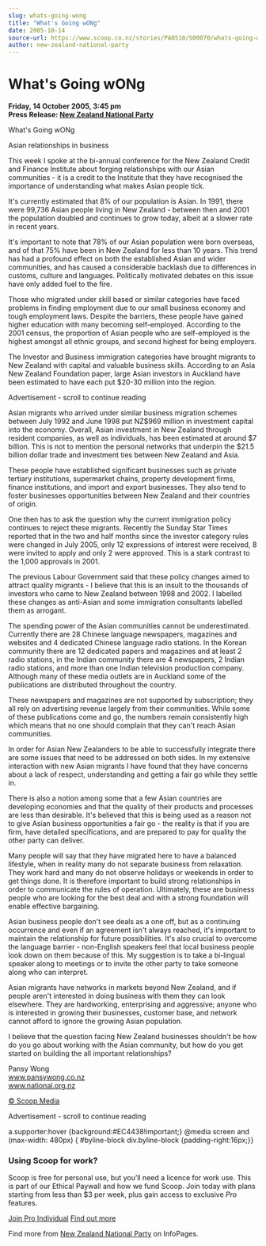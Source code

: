```yaml
---
slug: whats-going-wong
title: "What's Going wONg"
date: 2005-10-14
source-url: https://www.scoop.co.nz/stories/PA0510/S00070/whats-going-wong.htm
author: new-zealand-national-party
---
```

What's Going wONg
=================

**Friday, 14 October 2005, 3:45 pm**  
**Press Release: [New Zealand National Party](https://info.scoop.co.nz/New_Zealand_National_Party)**

What's Going wONg

  
Asian relationships in business

This week I spoke at the bi-annual conference for the New Zealand Credit and Finance Institute about forging relationships with our Asian communities - it is a credit to the Institute that they have recognised the importance of understanding what makes Asian people tick.

It's currently estimated that 8% of our population is Asian. In 1991, there were 99,736 Asian people living in New Zealand - between then and 2001 the population doubled and continues to grow today, albeit at a slower rate in recent years.

It's important to note that 78% of our Asian population were born overseas, and of that 75% have been in New Zealand for less than 10 years. This trend has had a profound effect on both the established Asian and wider communities, and has caused a considerable backlash due to differences in customs, culture and languages. Politically motivated debates on this issue have only added fuel to the fire.

Those who migrated under skill based or similar categories have faced problems in finding employment due to our small business economy and tough employment laws. Despite the barriers, these people have gained higher education with many becoming self-employed. According to the 2001 census, the proportion of Asian people who are self-employed is the highest amongst all ethnic groups, and second highest for being employers.

The Investor and Business immigration categories have brought migrants to New Zealand with capital and valuable business skills. According to an Asia New Zealand Foundation paper, large Asian investors in Auckland have been estimated to have each put $20-30 million into the region.

Advertisement - scroll to continue reading





Asian migrants who arrived under similar business migration schemes between July 1992 and June 1998 put NZ$969 million in investment capital into the economy. Overall, Asian investment in New Zealand through resident companies, as well as individuals, has been estimated at around $7 billion. This is not to mention the personal networks that underpin the $21.5 billion dollar trade and investment ties between New Zealand and Asia.

These people have established significant businesses such as private tertiary institutions, supermarket chains, property development firms, finance institutions, and import and export businesses. They also tend to foster businesses opportunities between New Zealand and their countries of origin.

One then has to ask the question why the current immigration policy continues to reject these migrants. Recently the Sunday Star Times reported that in the two and half months since the investor category rules were changed in July 2005, only 12 expressions of interest were received, 8 were invited to apply and only 2 were approved. This is a stark contrast to the 1,000 approvals in 2001.

The previous Labour Government said that these policy changes aimed to attract quality migrants - I believe that this is an insult to the thousands of investors who came to New Zealand between 1998 and 2002. I labelled these changes as anti-Asian and some immigration consultants labelled them as arrogant.

The spending power of the Asian communities cannot be underestimated. Currently there are 28 Chinese language newspapers, magazines and websites and 4 dedicated Chinese language radio stations. In the Korean community there are 12 dedicated papers and magazines and at least 2 radio stations, in the Indian community there are 4 newspapers, 2 Indian radio stations, and more than one Indian television production company. Although many of these media outlets are in Auckland some of the publications are distributed throughout the country.

These newspapers and magazines are not supported by subscription; they all rely on advertising revenue largely from their communities. While some of these publications come and go, the numbers remain consistently high which means that no one should complain that they can't reach Asian communities.

In order for Asian New Zealanders to be able to successfully integrate there are some issues that need to be addressed on both sides. In my extensive interaction with new Asian migrants I have found that they have concerns about a lack of respect, understanding and getting a fair go while they settle in.

There is also a notion among some that a few Asian countries are developing economies and that the quality of their products and processes are less than desirable. It's believed that this is being used as a reason not to give Asian business opportunities a fair go - the reality is that if you are firm, have detailed specifications, and are prepared to pay for quality the other party can deliver.

Many people will say that they have migrated here to have a balanced lifestyle, when in reality many do not separate business from relaxation. They work hard and many do not observe holidays or weekends in order to get things done. It is therefore important to build strong relationships in order to communicate the rules of operation. Ultimately, these are business people who are looking for the best deal and with a strong foundation will enable effective bargaining.

Asian business people don't see deals as a one off, but as a continuing occurrence and even if an agreement isn't always reached, it's important to maintain the relationship for future possibilities. It's also crucial to overcome the language barrier - non-English speakers feel that local business people look down on them because of this. My suggestion is to take a bi-lingual speaker along to meetings or to invite the other party to take someone along who can interpret.

Asian migrants have networks in markets beyond New Zealand, and if people aren't interested in doing business with them they can look elsewhere. They are hardworking, enterprising and aggressive; anyone who is interested in growing their businesses, customer base, and network cannot afford to ignore the growing Asian population.

I believe that the question facing New Zealand businesses shouldn't be how do you go about working with the Asian community, but how do you get started on building the all important relationships?

Pansy Wong  
www.pansywong.co.nz  
www.national.org.nz

[© Scoop Media](http://www.scoop.co.nz/about/terms.html)  

Advertisement - scroll to continue reading



a.supporter:hover {background:#EC4438!important;} @media screen and (max-width: 480px) { #byline-block div.byline-block {padding-right:16px;}}

### Using Scoop for work?

Scoop is free for personal use, but you’ll need a licence for work use. This is part of our Ethical Paywall and how we fund Scoop. Join today with plans starting from less than $3 per week, plus gain access to exclusive _Pro_ features.  
  
[Join Pro Individual](https://pro.scoop.co.nz/Individual/?from=ProIn24) [Find out more](https://pro.scoop.co.nz/using-scoop-for-work/?from=ProIn24)

Find more from [New Zealand National Party](https://info.scoop.co.nz/New_Zealand_National_Party) on InfoPages.